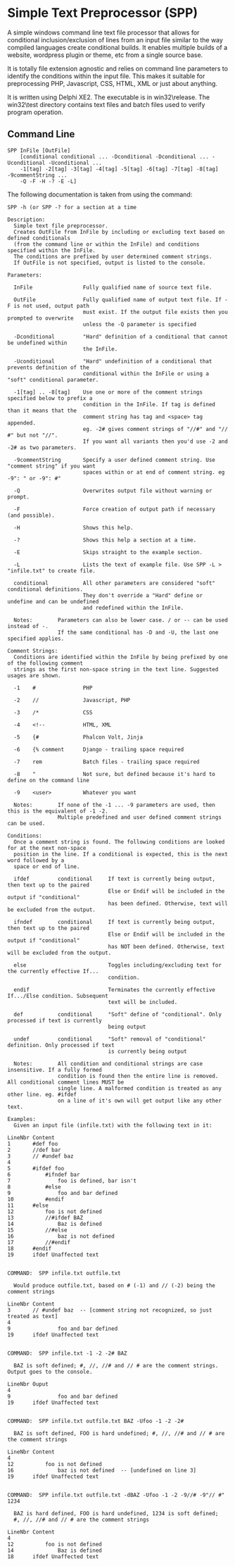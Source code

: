 # Simple Text Preprocessor (SPP)
A simple windows command line text file processor that allows for conditional inclusion/exclusion of lines from an input file similar to the way compiled languages create conditional builds. It enables multiple builds of a website, wordpress plugin or theme, etc from a single source base. 

It is totally file extension agnostic and relies on command line parameters to identify the conditions within the input file. This makes it suitable for preprocessing PHP, Javascript, CSS, HTML, XML or just about anything.

It is written using Delphi XE2. The executable is in win32\release. The win32\test directory contains text files and batch files used to verify program operation.

## Command Line

	SPP InFile [OutFile]
		[conditional conditional ... -Dconditional -Dconditional ... -Uconditional -Uconditional ...
		-1[tag] -2[tag] -3[tag] -4[tag] -5[tag] -6[tag] -7[tag] -8[tag] -9commentString ...
		-Q -F -H -? -E -L]

The following documentation is taken from using the command:
	
	SPP -h (or SPP -? for a section at a time

    Description:
      Simple text file preprocessor.
      Creates OutFile from InFile by including or excluding text based on defined conditionals
      (from the command line or within the InFile) and conditions specified within the InFile.
      The conditions are prefixed by user determined comment strings.
      If OutFile is not specified, output is listed to the console.
    
    Parameters:
    
      InFile                Fully qualified name of source text file.
    
      OutFile               Fully qualified name of output text file. If -F is not used, output path
                            must exist. If the output file exists then you prompted to overwrite
                            unless the -Q parameter is specified
    
      -Dconditional         "Hard" definition of a conditional that cannot be undefined within
                            the InFile.
    
      -Uconditional         "Hard" undefinition of a conditional that prevents definition of the
                            conditional within the InFile or using a "soft" conditional parameter.
    
      -1[tag] .. -8[tag]    Use one or more of the comment strings specified below to prefix a
                            condition in the InFile. If tag is defined than it means that the
                            comment string has tag and <space> tag appended.
                            eg. -2# gives comment strings of "//#" and "// #" but not "//".
                            If you want all variants then you'd use -2 and -2# as two parameters.
    
      -9commentString       Specify a user defined comment string. Use "comment string" if you want
                            spaces within or at end of comment string. eg -9": " or -9": #"
    
      -Q                    Overwrites output file without warning or prompt.
    
      -F                    Force creation of output path if necessary (and possible).
    
      -H                    Shows this help.
    
      -?                    Shows this help a section at a time.
    
      -E                    Skips straight to the example section.
    
      -L                    Lists the text of example file. Use SPP -L > "infile.txt" to create file.
    
      conditional           All other parameters are considered "soft" conditional definitions.
                            They don't override a "Hard" define or undefine and can be undefined
                            and redefined within the InFile.
    
      Notes:        Parameters can also be lower case. / or -- can be used instead of -.
                    If the same conditional has -D and -U, the last one specified applies.
    
    Comment Strings:
      Conditions are identified within the InFile by being prefixed by one of the following comment
      strings as the first non-space string in the text line. Suggested usages are shown.
    
      -1    #               PHP
    
      -2    //              Javascript, PHP
    
      -3    /*              CSS
    
      -4    <!--            HTML, XML
    
      -5    {#              Phalcon Volt, Jinja
    
      -6    {% comment      Django - trailing space required
    
      -7    rem             Batch files - trailing space required
    
      -8    "               Not sure, but defined because it's hard to define on the command line
    
      -9    <user>          Whatever you want
    
      Notes:        If none of the -1 ... -9 parameters are used, then this is the equivalent of -1 -2.
                    Multiple predefined and user defined comment strings can be used.
    
    Conditions:
      Once a comment string is found. The following conditions are looked for at the next non-space
      position in the line. If a conditional is expected, this is the next word followed by a
      space or end of line.
    
      ifdef         conditional     If text is currently being output, then text up to the paired
                                    Else or Endif will be included in the output if "conditional"
                                    has been defined. Otherwise, text will be excluded from the output.
    
      ifndef        conditional     If text is currently being output, then text up to the paired
                                    Else or Endif will be included in the output if "conditional"
                                    has NOT been defined. Otherwise, text will be excluded from the output.
    
      else                          Toggles including/excluding text for the currently effective If...
                                    condition.
    
      endif                         Terminates the currently effective If.../Else condition. Subsequent
                                    text will be included.
    
      def           conditional     "Soft" define of "conditional". Only processed if text is currently
                                    being output
    
      undef         conditional     "Soft" removal of "conditional" definition. Only processed if text
                                    is currently being output
    
      Notes:        All condition and conditional strings are case insensitive. If a fully formed
                    condition is found then the entire line is removed. All conditional comment lines MUST be
                    single line. A malformed condition is treated as any other line. eg. #ifdef
                    on a line of it's own will get output like any other text.
    
    Examples:
      Given an input file (infile.txt) with the following text in it:
    
    LineNbr Content
    1       #def foo
    2       //def bar
    3       // #undef baz
    4       
    5       #ifdef foo
    6           #ifndef bar
    7               foo is defined, bar isn't
    8           #else
    9               foo and bar defined
    10          #endif
    11      #else
    12          foo is not defined
    13          //#ifdef BAZ
    14              Baz is defined
    15          //#else
    16              baz is not defined
    17          //#endif
    18      #endif
    19      ifdef Unaffected text
    
    
    COMMAND:  SPP infile.txt outfile.txt
    
      Would produce outfile.txt, based on # (-1) and // (-2) being the comment strings
    
    LineNbr Content
    3       // #undef baz  -- [comment string not recognized, so just treated as text]
    4       
    9               foo and bar defined
    19      ifdef Unaffected text
    
    
    COMMAND:  SPP infile.txt -1 -2 -2# BAZ
    
      BAZ is soft defined; #, //, //# and // # are the comment strings. Output goes to the console.
    
    LineNbr Ouput
    4       
    9               foo and bar defined
    19      ifdef Unaffected text
    
    
    COMMAND:  SPP infile.txt outfile.txt BAZ -Ufoo -1 -2 -2#
    
      BAZ is soft defined, FOO is hard undefined; #, //, //# and // # are the comment strings
    
    LineNbr Content
    4       
    12          foo is not defined
    16              baz is not defined  -- [undefined on line 3]
    19      ifdef Unaffected text
    
    
    COMMAND:  SPP infile.txt outfile.txt -dBAZ -Ufoo -1 -2 -9//# -9"// #" 1234
    
      BAZ is hard defined, FOO is hard undefined, 1234 is soft defined;
      #, //, //# and // # are the comment strings
    
    LineNbr Content
    4       
    12          foo is not defined
    14              Baz is defined
    18      ifdef Unaffected text
